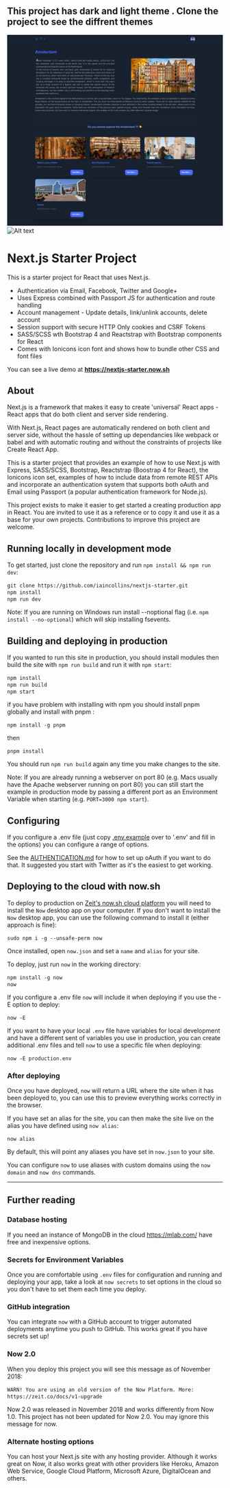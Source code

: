 ##  This project has dark and light theme . Clone the project to see the diffrent themes



![Alt text](/public/image/1.png "Home page")
![Alt text](/public/image/2.png "Optional title")


# Next.js Starter Project

This is a starter project for React that uses Next.js.

- Authentication via Email, Facebook, Twitter and Google+
- Uses Express combined with Passport JS for authentication and route handling
- Account management - Update details, link/unlink accounts, delete account
- Session support with secure HTTP Only cookies and CSRF Tokens
- SASS/SCSS wth Bootstrap 4 and Reactstrap with Bootstrap components for React
- Comes with Ionicons icon font and shows how to bundle other CSS and font files

You can see a live demo at **https://nextjs-starter.now.sh**

## About

Next.js is a framework that makes it easy to create 'universal' React apps - React apps that do both client and server side rendering.

With Next.js, React pages are automatically rendered on both client and server side, without the hassle of setting up dependancies like webpack or babel and with automatic routing and without the constraints of projects like Create React App.

This is a starter project that provides an example of how to use Next.js with Express, SASS/SCSS, Bootstrap, Reactstrap (Boostrap 4 for React), the Ionicons icon set, examples of how to include data from remote REST APIs and incorporate an authentication system that supports both oAuth and Email using Passport (a popular authentication framework for Node.js).

This project exists to make it easier to get started a creating production app in React. You are invited to use it as a reference or to copy it and use it as a base for your own projects. Contributions to improve this project are welcome.

## Running locally in development mode

To get started, just clone the repository and run `npm install && npm run dev`:

    git clone https://github.com/iaincollins/nextjs-starter.git
    npm install
    npm run dev

Note: If you are running on Windows run install --noptional flag (i.e. `npm install --no-optional`) which will skip installing fsevents.

## Building and deploying in production

If you wanted to run this site in production, you should install modules then build the site with `npm run build` and run it with `npm start`:

    npm install
    npm run build
    npm start
    
if you have problem with installing with npm you should install pnpm globally and install with pnpm :

    npm install -g pnpm
    
then 

    pnpm install
    

You should run `npm run build` again any time you make changes to the site.

Note: If you are already running a webserver on port 80 (e.g. Macs usually have the Apache webserver running on port 80) you can still start the example in production mode by passing a different port as an Environment Variable when starting (e.g. `PORT=3000 npm start`).

## Configuring

If you configure a .env file (just copy [.env.example](https://github.com/iaincollins/nextjs-starter/blob/master/.env.example) over to '.env' and fill in the options) you can configure a range of options.

See the [AUTHENTICATION.md](https://github.com/iaincollins/nextjs-starter/blob/master/AUTHENTICATION.md) for how to set up oAuth if you want to do that. It suggested you start with Twitter as it's the easiest to get working.

## Deploying to the cloud with now.sh

To deploy to production on [Zeit's now.sh cloud platform](https://zeit.co) you will need to install the `Now` desktop app on your computer. If you don't want to install the `Now` desktop app, you can use the following command to install it (either approach is fine):

    sudo npm i -g --unsafe-perm now

Once installed, open `now.json` and set a `name` and `alias` for your site.

To deploy, just run `now` in the working directory:

    npm install -g now
    now

If you configure a .env file `now` will include it when deploying if you use the -E option to deploy:

    now -E

If you want to have your local `.env` file have variables for local development and have a different sent of variables you use in production, you can create additional .env files and tell `now` to use a specific file when deploying:

    now -E production.env

### After deploying

Once you have deployed, `now` will return a URL where the site when it has been deployed to, you can use this to preview everything works correctly in the browser.

If you have set an alias for the site, you can then make the site live on the alias you have defined using `now alias`:

    now alias

By default, this will point any aliases you have set in `now.json` to your site.

You can configure `now` to use aliases with custom domains using the `now domain` and `now dns` commands.

---

## Further reading

### Database hosting

If you need an instance of MongoDB in the cloud https://mlab.com/ have free and inexpensive options.

### Secrets for Environment Variables

Once you are comfortable using `.env` files for configuration and running and deploying your app, take a look at `now secrets` to set options in the cloud so you don't have to set them each time you deploy.

### GitHub integration

You can integrate `now` with a GitHub account to trigger automated deployments anytime you push to GitHub. This works great if you have secrets set up!

### Now 2.0

When you deploy this project you will see this message as of November 2018:

    WARN! You are using an old version of the Now Platform. More: https://zeit.co/docs/v1-upgrade

Now 2.0 was released in November 2018 and works differently from Now 1.0. This project has not been updated for Now 2.0. You may ignore this message for now.

### Alternate hosting options

You can host your Next.js site with any hosting provider. Although it works great on Now, it also works great with other providers like Heroku, Amazon Web Service, Google Cloud Platform, Microsoft Azure, DigitalOcean and others.
